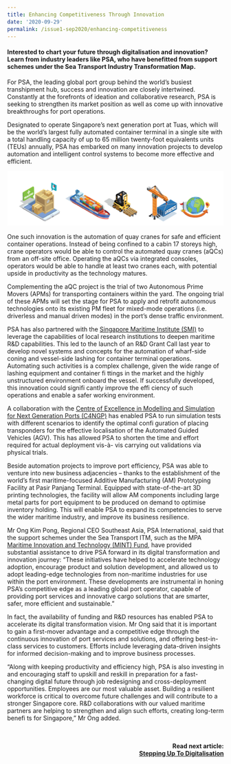 ```yaml
---
title: Enhancing Competitiveness Through Innovation
date: '2020-09-29'
permalink: /issue1-sep2020/enhancing-competitiveness
---
```

#### **Interested to chart your future through digitalisation and innovation? Learn from industry leaders like PSA, who have benefitted from support schemes under the Sea Transport Industry Transformation Map.**

For PSA, the leading global port group behind the world’s busiest transhipment hub, success and innovation are closely intertwined. Constantly at the forefronts of ideation and collaborative research, PSA is seeking to strengthen its market position as well as come up with innovative breakthroughs for port operations.

Designated to operate Singapore’s next generation port at Tuas, which will be the world’s largest fully automated container terminal in a single site with a total handling capacity of up to 65 million twenty-foot equivalents units (TEUs) annually, PSA has embarked on
many innovation projects to develop automation and intelligent control systems to become more effective and efficient.

![](/images/PSAInfographics.png)

One such innovation is the automation of quay cranes for safe and efficient container operations. Instead of being confined to a cabin 17 storeys high, crane operators would be able to control the automated quay cranes (aQCs) from an off-site office. Operating the aQCs via integrated consoles, operators would be able to handle at least two cranes each, with potential upside in productivity as the technology matures.

Complementing the aQC project is the trial of two Autonomous Prime Movers (APMs)
for transporting containers within the yard. The ongoing trial of these APMs will set
the stage for PSA to apply and retrofit autonomous technologies onto its existing PM fleet for mixed-mode operations (i.e. driverless and manual driven modes) in the port’s dense traffic environment.

PSA has also partnered with the [Singapore Maritime Institute (SMI)](https://www.maritimeinstitute.sg/default.aspx) to leverage the capabilities of local research institutions to deepen maritime R&D capabilities. This led to the launch of an R&D Grant Call last year to develop novel systems and concepts for the automation of wharf-side coning and vessel-side lashing for container terminal operations. Automating such activities is a complex challenge, given the wide range of
lashing equipment and container fi ttings in the market and the highly unstructured
environment onboard the vessel. If successfully developed, this innovation could signifi cantly improve the effi ciency of such operations and enable a safer working environment.

A collaboration with the [Centre of Excellence in Modelling and Simulation for Next Generation Ports (C4NGP)](https://www.eng.nus.edu.sg/c4ngp/) has enabled PSA to run simulation tests with different scenarios to identify the optimal confi guration of placing transponders for the effective localisation of the Automated Guided Vehicles (AGV). This has allowed PSA to shorten the time and effort required for actual deployment vis-à- vis carrying out validations via physical trials.

Beside automation projects to improve port efficiency, PSA was able to venture into new business adjacencies – thanks to the establishment of the world’s first maritime-focused Additive Manufacturing (AM) Prototyping Facility at Pasir Panjang Terminal. Equipped with state-of-the-art 3D printing technologies, the facility will allow AM components
including large metal parts for port equipment to be produced on demand to optimise inventory holding. This will enable PSA to expand its competencies to serve the wider maritime industry, and improve its business resilience.

Mr Ong Kim Pong, Regional CEO Southeast Asia, PSA International, said that the support schemes under the Sea Transport ITM, such as the MPA [Maritime Innovation and Technology (MINT) Fund](https://www.mpa.gov.sg/web/portal/home/maritime-companies/research-development/Funding-Schemes/mint-fund), have provided substantial assistance to drive PSA forward in its digital transformation and innovation journey: “These initiatives have helped to accelerate technology adoption, encourage product and solution development, and allowed us to adopt leading-edge technologies from non-maritime industries for use within the port environment. These developments are instrumental in honing PSA’s
competitive edge as a leading global port operator, capable of providing port services and innovative cargo solutions that are smarter, safer, more efficient and sustainable.”

In fact, the availability of funding and R&D resources has enabled PSA to accelerate its digital transformation vision. Mr Ong said that it is important to gain a first-mover advantage and a competitive edge through the continuous innovation of port services
and solutions, and offering best-in-class services to customers. Efforts include leveraging data-driven insights for informed decision-making and to improve business processes.

“Along with keeping productivity and efficiency high, PSA is also investing in and encouraging staff to upskill and reskill in preparation for a fast-changing digital future through job redesigning and cross-deployment opportunities. Employees are our most valuable asset. Building a resilient workforce is critical to overcome future challenges
and will contribute to a stronger Singapore core. R&D collaborations with our valued maritime partners are helping to strengthen and align such efforts, creating long-term benefi ts for Singapore,” Mr Ong added.

<br/>
<br/>
<div align="right"> 
<b> Read next article:<br/>
<a href="/issue1-sep2020/stepping-up-to-digitalisation">Stepping Up To Digitalisation </a>